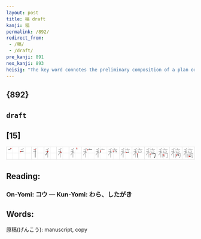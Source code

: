 ```yaml
---
layout: post
title: 稿 draft
kanji: 稿
permalink: /892/
redirect_from:
 - /稿/
 - /draft/
pre_kanji: 891
nex_kanji: 893
heisig: "The key word connotes the preliminary composition of a plan or manuscript. Its elements: <i>wheat</i> . . . <i>tall</i>."
---
```


## {892}

## `draft`

## [15]

<div class="stroke"><img src="../images/E7A8BF.png" /></div>

## Reading:

### On-Yomi: コウ &mdash; Kun-Yomi: わら、したがき

## Words:

原稿(げんこう): manuscript, copy
